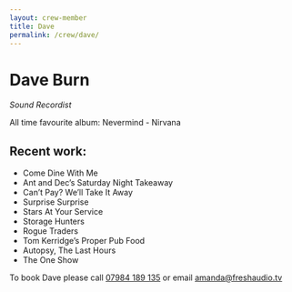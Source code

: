 ```yaml
---
layout: crew-member
title: Dave
permalink: /crew/dave/
---
```


# Dave Burn
_Sound Recordist_

All time favourite album: Nevermind - Nirvana

## Recent work:
+ Come Dine With Me
+ Ant and Dec’s Saturday Night Takeaway 
+ Can’t Pay? We’ll Take It Away
+ Surprise Surprise
+ Stars At Your Service
+ Storage Hunters
+ Rogue Traders
+ Tom Kerridge’s Proper Pub Food
+ Autopsy, The Last Hours
+ The One Show 

To book Dave please call [07984 189 135](tel:+447984189135) or email [amanda@freshaudio.tv](mailto:amanda@freshaudio.tv)